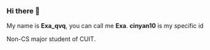 ### Hi there 👋
My name is **Exa_qvq**, you can call me **Exa**. 
**cinyan10** is my specific id

Non-CS major student of CUIT.
